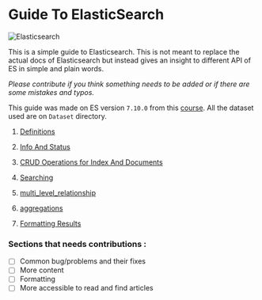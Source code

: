 #
#
# Guide To ElasticSearch

![Elasticsearch](https://upload.wikimedia.org/wikipedia/commons/f/f4/Elasticsearch_logo.svg)

This is a simple guide to Elasticsearch. This is not meant to replace the actual docs of Elasticsearch but instead gives an insight to different API of ES in simple and plain words.

*Please contribute if you think something needs to be added or if there are some mistakes and typos.*

This guide was made on ES version ```7.10.0``` from this [course](https://www.udemy.com/course/elasticsearch-complete-guide). All the dataset used are on ``` Dataset ``` directory.

1. [Definitions](definition.md)

2. [Info And Status](info_and_status.md)

3. [CRUD Operations for Index And Documents](crud_index_and_documents.md)

4. [Searching](search.md)

5. [multi_level_relationship](search.md)

6. [aggregations](aggregations.md)

7. [Formatting Results](formatting_results.md)





### Sections that needs contributions :

- [ ] Common bug/problems and their fixes
- [ ] More content
- [ ] Formatting
- [ ] More accessible to read and find articles

